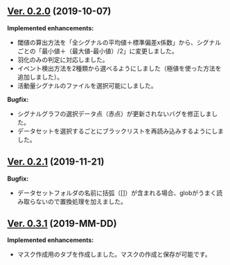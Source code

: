 ## [Ver. 0.2.0](https://github.com/kanglab/DiamondsOnDash/tree/release/0.2.0) (2019-10-07)

**Implemented enhancements:**
- 閾値の算出方法を「全シグナルの平均値＋標準偏差x係数」から、シグナルごとの「最小値＋（最大値-最小値）/2」に変更しました。
- 羽化のみの判定に対応しました。
- イベント検出方法を2種類から選べるようにしました（極値を使った方法を追加しました）。
- 活動量シグナルのファイルを選択可能にしました。

**Bugfix:**
- シグナルグラフの選択データ点（赤点）が更新されないバグを修正しました。
- データセットを選択するごとにブラックリストを再読み込みするようにしました。


## [Ver. 0.2.1](https://github.com/kanglab/DiamondsOnDash/tree/release/0.2.1) (2019-11-21)

**Bugfix:**
- データセットフォルダの名前に括弧（[]）が含まれる場合、globがうまく読み取らないので置換処理を加えました。


## [Ver. 0.3.1](https://github.com/kanglab/DiamondsOnDash/tree/release/0.3.0) (2019-MM-DD)

**Implemented enhancements:**
- マスク作成用のタブを作成しました。マスクの作成と保存が可能です。
